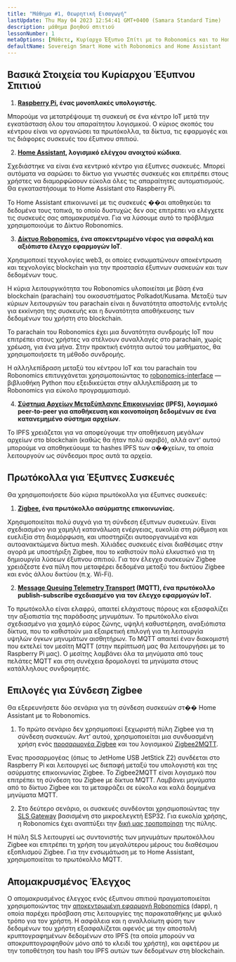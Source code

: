 ```yaml
---
title: "Μάθημα #1, Θεωρητική Εισαγωγή"
lastUpdate: Thu May 04 2023 12:54:41 GMT+0400 (Samara Standard Time)
description: μάθημα βοηθού σπιτιού
lessonNumber: 1
metaOptions: [Μάθετε, Κυρίαρχο Έξυπνο Σπίτι με το Robonomics και το Home Assistant]
defaultName: Sovereign Smart Home with Robonomics and Home Assistant
---
```


## Βασικά Στοιχεία του Κυρίαρχου Έξυπνου Σπιτιού 

<List>

1. **[Raspberry Pi](https://www.raspberrypi.org/), ένας μονοπλακές υπολογιστής**.

Μπορούμε να μετατρέψουμε τη συσκευή σε ένα κέντρο IoT μετά την εγκατάσταση όλου του απαραίτητου λογισμικού. Ο κύριος σκοπός του κέντρου είναι να οργανώσει τα πρωτόκολλα, τα δίκτυα, τις εφαρμογές και τις διάφορες συσκευές του έξυπνου σπιτιού.

2. **[Home Assistant](https://www.home-assistant.io/), λογισμικό ελέγχου ανοιχτού κώδικα**.

Σχεδιάστηκε να είναι ένα κεντρικό κέντρο για έξυπνες συσκευές. Μπορεί αυτόματα να σαρώσει το δίκτυο για γνωστές συσκευές και επιτρέπει στους χρήστες να διαμορφώσουν εύκολα όλες τις απαραίτητες αυτοματισμούς. Θα εγκαταστήσουμε το Home Assistant στο Raspberry Pi.

Το Home Assistant επικοινωνεί με τις συσκευές ��αι αποθηκεύει τα δεδομένα τους τοπικά, το οποίο δυστυχώς δεν σας επιτρέπει να ελέγχετε τις συσκευές σας απομακρυσμένα. Για να λύσουμε αυτό το πρόβλημα χρησιμοποιούμε το Δίκτυο Robonomics.

3. **[Δίκτυο Robonomics](https://robonomics.network/), ένα αποκεντρωμένο νέφος για ασφαλή και αξιόπιστο έλεγχο εφαρμογών IoT**.

Χρησιμοποιεί τεχνολογίες web3, οι οποίες ενσωματώνουν αποκέντρωση και τεχνολογίες blockchain για την προστασία έξυπνων συσκευών και των δεδομένων τους.

Η κύρια λειτουργικότητα του Robonomics υλοποιείται με βάση ένα blockchain (parachain) του οικοσυστήματος Polkadot/Kusama. Μεταξύ των κύριων λειτουργιών του parachain είναι η δυνατότητα αποστολής εντολής για εκκίνηση της συσκευής και η δυνατότητα αποθήκευσης των δεδομένων του χρήστη στο blockchain.

Το parachain του Robonomics έχει μια δυνατότητα συνδρομής IoT που επιτρέπει στους χρήστες να στέλνουν συναλλαγές στο parachain, χωρίς χρέωση, για ένα μήνα. Στην πρακτική ενότητα αυτού του μαθήματος, θα χρησιμοποιήσετε τη μέθοδο συνδρομής.

Η αλληλεπίδραση μεταξύ του κέντρου IoT και του parachain του Robonomics επιτυγχάνεται χρησιμοποιώντας το [robonomics-interface](https://github.com/Multi-Agent-io/Robonomics-interface) — βιβλιοθήκη Python που εξειδικεύεται στην αλληλεπίδραση με το Robonomics για εύκολο προγραμματισμό.

4. **[Σύστημα Αρχείων Μεταξύπλανης Επικοινωνίας](https://ipfs.tech/) (IPFS), λογισμικό peer-to-peer για αποθήκευση και κοινοποίηση δεδομένων σε ένα κατανεμημένο σύστημα αρχείων**.

Το IPFS χρειάζεται για να αποφεύγουμε την αποθήκευση μεγάλων αρχείων στο blockchain (καθώς θα ήταν πολύ ακριβό), αλλά αντ' αυτού μπορούμε να αποθηκεύουμε τα hashes IPFS των α��χείων, τα οποία λειτουργούν ως σύνδεσμοι προς αυτά τα αρχεία.

## Πρωτόκολλα για Έξυπνες Συσκευές
Θα χρησιμοποιήσετε δύο κύρια πρωτόκολλα για έξυπνες συσκευές:

1. **[Zigbee](https://csa-iot.org/all-solutions/zigbee/), ένα πρωτόκολλο ασύρματης επικοινωνίας.**

Χρησιμοποιείται πολύ συχνά για τη σύνδεση έξυπνων συσκευών. Είναι σχεδιασμένο για χαμηλή κατανάλωση ενέργειας, ευκολία στη ρύθμιση και ευελιξία στη διαμόρφωση, και υποστηρίζει αυτοοργανωμένα και αυτοανακτώμενα δίκτυα mesh. Χιλιάδες συσκευές είναι διαθέσιμες στην αγορά με υποστήριξη Zigbee, που το καθιστούν πολύ ελκυστικό για τη δημιουργία λύσεων έξυπνου σπιτιού. Για τον έλεγχο συσκευών Zigbee χρειάζεστε ένα πύλη που μεταφέρει δεδομένα μεταξύ του δικτύου Zigbee και ενός άλλου δικτύου (π.χ. Wi-Fi).

2. **[Message Queuing Telemetry Transport](https://mqtt.org/) (MQTT), ένα πρωτόκολλο publish-subscribe σχεδιασμένο για τον έλεγχο εφαρμογών IoT.**

Το πρωτόκολλο είναι ελαφρύ, απαιτεί ελάχιστους πόρους και εξασφαλίζει την αξιοπιστία της παράδοσης μηνυμάτων. Το πρωτόκολλο είναι σχεδιασμένο για χαμηλό εύρος ζώνης, υψηλή καθυστέρηση, αναξιόπιστα δίκτυα, που το καθιστούν μια εξαιρετική επιλογή για τη λειτουργία υψηλών όγκων μηνυμάτων αισθητήρων. Το MQTT απαιτεί έναν διακομιστή που εκτελεί τον μεσίτη MQTT (στην περίπτωσή μας θα λειτουργήσει με το Raspberry Pi μας). Ο μεσίτης λαμβάνει όλα τα μηνύματα από τους πελάτες MQTT και στη συνέχεια δρομολογεί τα μηνύματα στους κατάλληλους συνδρομητές.

## Επιλογές για Σύνδεση Zigbee
Θα εξερευνήσετε δύο σενάρια για τη σύνδεση συσκευών στ�� Home Assistant με το Robonomics.

1. Το πρώτο σενάριο δεν χρησιμοποιεί ξεχωριστή πύλη Zigbee για τη σύνδεση συσκευών. Αντ' αυτού, χρησιμοποιείται μια συνδυασμένη χρήση ενός [προσαρμογέα Zigbee](https://www.zigbee2mqtt.io/guide/adapters/) και του λογισμικού [Zigbee2MQTT](https://www.zigbee2mqtt.io/guide/adapters/).

<LessonImages figure figureCaption="Architectural scheme of the scenario with Zigbee adapter" src="smart-house-course/lesson-1-1.png" alt="Architectural scheme of the scenario with Zigbee adapter"/>

Ένας προσαρμογέας (όπως το JetHome USB JetStick Z2) συνδέεται στο Raspberry Pi και λειτουργεί ως διεπαφή μεταξύ του υπολογιστή και της ασύρματης επικοινωνίας Zigbee. Το Zigbee2MQTT είναι λογισμικό που επιτρέπει τη σύνδεση του Zigbee με δίκτυα MQTT. Λαμβάνει μηνύματα από το δίκτυο Zigbee και τα μεταφράζει σε εύκολα και καλά δομημένα μηνύματα MQTT.

2. Στο δεύτερο σενάριο, οι συσκευές συνδέονται χρησιμοποιώντας την [SLS Gateway](https://github.com/slsys/Gateway) βασισμένη στο μικροελεγκτή ESP32. Για ευκολία χρήσης, η Robonomics έχει αναπτύξει την [δική μας τροποποίηση](https://oshwlab.com/ludovich88/robonomics_sls_gateway_v01) της πύλης.

<LessonImages figure figureCaption="Architectural scheme of the scenario with SLS Gateway" src="smart-house-course/lesson-1-2.png" alt="Architectural scheme of the scenario with SLS Gateway"/>

Η πύλη SLS λειτουργεί ως συντονιστής των μηνυμάτων πρωτοκόλλου Zigbee και επιτρέπει τη χρήση του μεγαλύτερου μέρους του διαθέσιμου εξοπλισμού Zigbee. Για την ενσωμάτωση με το Home Assistant, χρησιμοποιείται το πρωτόκολλο MQTT.

## Απομακρυσμένος Έλεγχος

Ο απομακρυσμένος έλεγχος ενός έξυπνου σπιτιού πραγματοποιείται χρησιμοποιώντας την [αποκεντρωμένη εφαρμογή Robonomics](https://dapp.robonomics.network/) (dapp), η οποία παρέχει πρόσβαση στις λειτουργίες της παρακαταθήκης με φιλικό τρόπο για τον χρήστη. Η ασφάλεια και η αναλλοίωτη φύση των δεδομένων του χρήστη εξασφαλίζεται αφενός με την αποστολή κρυπτογραφημένων δεδομένων στο IPFS (τα οποία μπορούν να αποκρυπτογραφηθούν μόνο από το κλειδί του χρήστη), και αφετέρου με την τοποθέτηση του hash του IPFS αυτών των δεδομένων στη blockchain.

</List>



